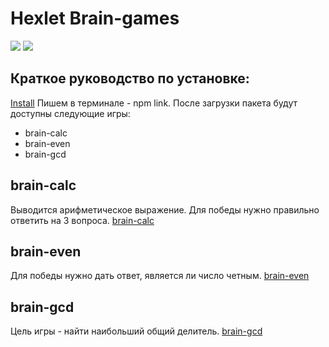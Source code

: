 # Hexlet Brain-games
<a href="https://codeclimate.com/github/codeclimate/codeclimate/maintainability"><img src="https://api.codeclimate.com/v1/badges/a99a88d28ad37a79dbf6/maintainability" /></a>
![](https://github.com/possesion/frontend-project-lvl1/workflows/frontend-project-actions/badge.svg)

 ## Краткое руководство по установке: 
 [Install](https://asciinema.org/a/fmKuFpG6AGBvRGzSlwCDpLtFa)
 Пишем в терминале - npm link. После загрузки пакета будут доступны следующие игры:
 * brain-calc 
 * brain-even  
 * brain-gcd
 ## brain-calc
 Выводится арифметическое выражение. Для победы нужно правильно ответить на 3 вопроса.
 [brain-calc](https://asciinema.org/a/G1z1wfYaV4qpjtHwB9KLhsudY)
 ## brain-even
 Для победы нужно дать ответ, является ли число четным.
 [brain-even](https://asciinema.org/a/wfJwMunlGrBCHKwGm1EqmyVNp)
 ## brain-gcd
 Цель игры - найти наибольший общий делитель.
[brain-gcd](https://asciinema.org/a/oDHxVaMeiy40VoRVCuaMu40jK)


